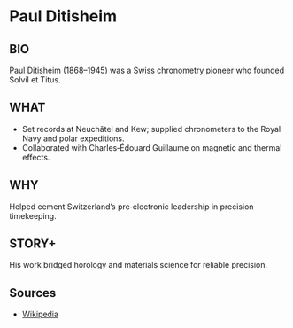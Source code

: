 # Paul Ditisheim

## BIO
Paul Ditisheim (1868–1945) was a Swiss chronometry pioneer who founded Solvil et Titus.

## WHAT
- Set records at Neuchâtel and Kew; supplied chronometers to the Royal Navy and polar expeditions.
- Collaborated with Charles‑Édouard Guillaume on magnetic and thermal effects.

## WHY
Helped cement Switzerland’s pre‑electronic leadership in precision timekeeping.

## STORY+
His work bridged horology and materials science for reliable precision.

## Sources

- [Wikipedia](https://en.wikipedia.org/wiki/Paul_Ditisheim)
